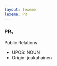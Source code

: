 ```yaml
---
layout: lexeme
lexeme: PR
---
```


###  PR₁

Public Relations
* UPOS:  NOUN
* Origin:  joukahainen

